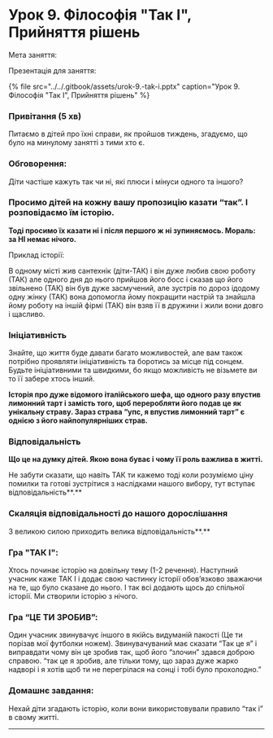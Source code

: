 # Урок 9. Філософія "Так І", Прийняття рішень

Мета заняття:

Презентація для заняття:

{% file src="../../.gitbook/assets/urok-9.-tak-i.pptx" caption="Урок 9. Філософія \"Так І\", Прийняття рішень" %}

### Привітання \(5 хв\)

Питаємо в дітей про їхні справи, як пройшов тиждень, згадуємо, що було на минулому занятті з тими хто є.

### **Обговорення:**

Діти частіше кажуть так чи ні, які плюси і мінуси одного та іншого?

### **Просимо дітей на кожну вашу пропозицію казати “так”. І розповідаємо їм історію.**

**Тоді просимо їх казати ні і після першого ж ні зупиняємось. Мораль: за НІ немає нічого.**

Приклад історії:

В одному місті жив сантехнік \(діти-ТАК\) і він дуже любив свою роботу \(ТАК\) але одного дня до нього прийшов його босс і сказав що його звільнено \(ТАК\) він був дуже засмучений, але зустрів по дороз ідодому одну жінку \(ТАК\) вона допомогла йому покращити настрій та знайшла йому роботу на іншій фірмі \(ТАК\) він взяв її в дружини і жили вони довго і щасливо.

### Ініціативність

Знайте, що життя буде давати багато можливостей, але вам також потрібно проявляти ініціативність та боротись за місце під сонцем. Будьте ініціативними та швидкими, бо якщо можливість не візьмете ви то її забере хтось інший.

**Історія про дуже відомого італійського шефа, що одного разу впустив лимонний тарт і замість того, щоб переробляти його подав це як унікальну страву. Зараз страва “упс, я впустив лимонний тарт” є однією з його найпопулярніших страв.**

### **Відповідальність**

 **Що це на думку дітей. Якою вона буває і чому її роль важлива в житті.**

Не забути сказати, що навіть ТАК ти кажемо тоді коли розуміємо ціну помилки та готові зустрітися з наслідками нашого вибору, тут вступає відповідальність**.**

### **Скаляція відповідальності до нашого дорослішання**

З великою силою приходить велика відповідальність**.**

### **Гра "ТАК І":**

Хтось починає історію на довільну тему \(1-2 речення\). Наступний учасник каже ТАК І і додає свою частинку історії обов’язково зважаючи на те, що було сказане до нього. І так всі додають щось до спільної історії. Ми створили історію з нічого.

### **Гра “ЦЕ ТИ ЗРОБИВ”:**

Один учасник звинувачує іншого в якійсь видуманій пакості \(Це ти порізав мої футболки ножем\). Звинувачуваний має сказати “Так це я” і виправдати чому він це зробив так, щоб його “злочин” здався доброю справою. “так це я зробив, але тільки тому, що зараз дуже жарко надворі і я хотів щоб ти не перегрілася на сонці і тобі було прохолодно.”

### Домашнє завдання:

Нехай діти згадають історію, коли вони використовували правило “так і” в свому житті.  
  
 ****  
  
  


  


